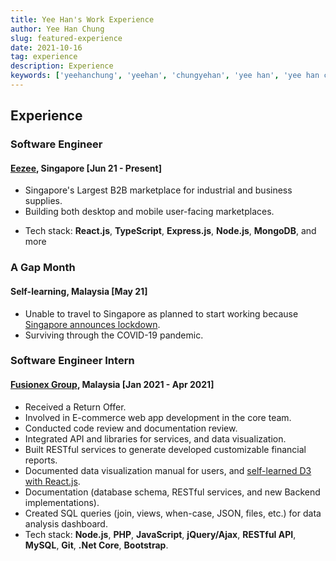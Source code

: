```yaml
---
title: Yee Han's Work Experience
author: Yee Han Chung
slug: featured-experience
date: 2021-10-16
tag: experience
description: Experience
keywords: ['yeehanchung', 'yeehan', 'chungyehan', 'yee han', 'yee han chung', 'chungyeehan', 'singapore', 'malaysia', software engineer]
---
```


## Experience

### Software Engineer

#### [Eezee](https://eezee.co), Singapore [Jun 21 - Present]

- Singapore's Largest B2B marketplace for industrial and business supplies.
- Building both desktop and mobile user-facing marketplaces.
<!-- - Write clean, readable and reusable codes.
- Drive front-end state-of-the-art practices and architecture.
- Mentor junior engineers, and drive technical decisions.
- Passionate about fostering a culture of learning, mentoring and sharing. -->
- Tech stack: **React.js**, **TypeScript**, **Express.js**, **Node.js**, **MongoDB**, and more

### A Gap Month

#### Self-learning, Malaysia [May 21]

- Unable to travel to Singapore as planned to start working because [Singapore announces lockdown](https://www.forbes.com/sites/siladityaray/2021/05/14/singapore-announces-lockdown-like-restrictions-as-local-covid-cases-flare-up/?sh=47ea4189200c).
- Surviving through the COVID-19 pandemic.

### Software Engineer Intern

#### [Fusionex Group](https://www.fusionexgroup.com/), Malaysia [Jan 2021 - Apr 2021]

- Received a Return Offer.
- Involved in E-commerce web app development in the core team.
- Conducted code review and documentation review.
- Integrated API and libraries for services, and data visualization.
- Built RESTful services to generate developed customizable financial reports.
- Documented data visualization manual for users, and [self-learned D3 with React.js](https://vizhub.com/cyeehan).
- Documentation (database schema, RESTful services, and new Backend implementations).
- Created SQL queries (join, views, when-case, JSON, files, etc.) for data analysis dashboard.
- Tech stack: **Node.js**, **PHP**, **JavaScript**, **jQuery/Ajax**, **RESTful API**, **MySQL**, **Git**, **.Net Core**, **Bootstrap**.
